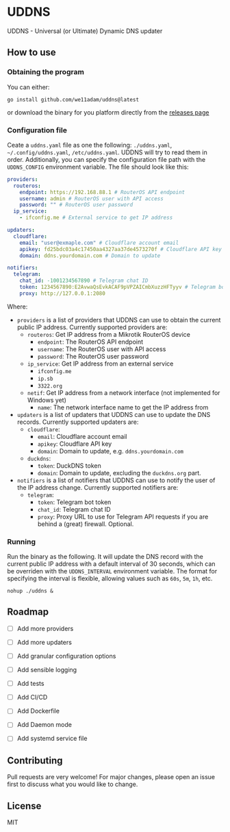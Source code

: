 # UDDNS
UDDNS - Universal (or Ultimate) Dynamic DNS updater

## How to use
### Obtaining the program
You can either:

`go install github.com/we11adam/uddns@latest`

or download the binary for you platform directly from the [releases page](https://github.com/we11adam.com/uddns/releases/)


### Configuration file
Ceate a `uddns.yaml` file as one the following: `./uddns.yaml`, `~/.config/uddns.yaml`, 
`/etc/uddns.yaml`. UDDNS will try to read them in order. Additionally, you can specify the configuration file path with the `UDDNS_CONFIG` environment variable.
The file should look like this:

```yaml
providers:
  routeros:
    endpoint: https://192.168.88.1 # RouterOS API endpoint
    username: admin # RouterOS user with API access
    password: "" # RouterOS user password
  ip_service:
    - ifconfig.me # External service to get IP address

updaters:
  cloudflare:
    email: "user@exmaple.com" # Cloudflare account email
    apikey: fd25bdc03a4c17450aa4327aa37de4573270f # Cloudflare API key
    domain: ddns.yourdomain.com # Domain to update

notifiers:
  telegram:
    chat_id: -1001234567890 # Telegram chat ID
    token: 1234567890:E2AvwaQsEvkACAF9pVPZAICmbXuzzHFTyyv # Telegram bot token
    proxy: http://127.0.0.1:2080
```

Where:
- `providers` is a list of providers that UDDNS can use to obtain the current public IP address. Currently supported providers are:
  - `routeros`: Get IP address from a Mikrotik RouterOS device
    - `endpoint`: The RouterOS API endpoint
    - `username`: The RouterOS user with API access
    - `password`: The RouterOS user password
  - `ip_service`: Get IP address from an external service
    - `ifconfig.me`
    - `ip.sb`
    - `3322.org`
  - `netif`: Get IP address from a network interface (not implemented for Windows yet)
    - `name`: The network interface name to get the IP address from
- `updaters` is a list of updaters that UDDNS can use to update the DNS records. Currently supported updaters are:
  - `cloudflare`:
    - `email`: Cloudflare account email
    - `apikey`: Cloudflare API key
    - `domain`: Domain to update, e.g. `ddns.yourdomain.com`
  - `duckdns`:
    - `token`: DuckDNS token
    - `domain`: Domain to update, excluding the `duckdns.org` part.
- `notifiers` is a list of notifiers that UDDNS can use to notify the user of the IP address change. Currently supported notifiers are:
  - `telegram`:
    - `token`: Telegram bot token
    - `chat_id`: Telegram chat ID
    - `proxy`: Proxy URL to use for Telegram API requests if you are behind a (great) firewall. Optional.

### Running
Run the binary as the following. It will update the DNS record with the current public IP address with a default interval of 30 seconds, which can be overriden with the `UDDNS_INTERVAL` environment variable. The format for specifying the interval is flexible, allowing values such as `60s`, `5m`, `1h`, etc.
```shell
nohup ./uddns &
```


## Roadmap
- [ ] Add more providers
- [ ] Add more updaters
- [ ] Add granular configuration options
- [ ] Add sensible logging
- [ ] Add tests
- [ ] Add CI/CD
- [ ] Add Dockerfile
- [ ] Add Daemon mode
- [ ] Add systemd service file



## Contributing
Pull requests are very welcome! For major changes, please open an issue first to discuss what you would like to change.

## License
MIT



